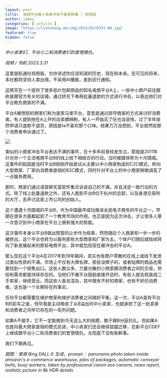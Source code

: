 ```yaml
---
layout: post
title:  电商平台被小卖家冲击不是新鲜事 | 视频版
author: james
categories: [ article ]
image: "https://lishuhang.me/img/2023/03/0331-00.jpg"
featured: true
hidden: false
---
```




*中小卖家们、平台小二和消费者们的爱恨情仇。*



*视频 / 书航 2023.3.31*

这里是航通社视频版，为你讲述你应该知道的历史、现在和未来。在可见的将来，本社都将坚持人类出镜，不采用AI播报，直到另行通知。

这两天在一个提供了很多低价包邮商品的知名电商平台A上，一些中小商户前往据称是跟官方有关的店铺，通过挤兑下单再批量退款的方式进行冲击，以表达他们对平台欺负商家的不满。

平台A被愤怒的商家们称为是索马里平台，意思是通过掠夺商家的方式来讨好消费者。有人提到他在A上开的店卖螺蛳粉，有人一开始买了吃也没说啥，过了半年突然申请只退款不退货，原因是ta不喜欢那个口味。结果万万没想到，平台居然给那个消费者申诉通过了。

![](https://lishuhang.me/img/2023/03/0331-01.jpg)

类似的小商家冲击平台表达不满的事件，在十多年前曾经发生过，那就是2011年针对另一个主流电商平台B的线上线下相结合的行动，当时被媒体称为十月围城。这事件的起因是当时平台B刚刚开始尝试从主要以中小商家构成的C2C模式，转向大型商家、厂家向消费者直销的B2C模式，同时针对平台上的中小商家稍微调高了一点服务费用。

那时，商家们通过语音聊天室软件集合诉说自己的不满，并且决定一致行动的方式。除了线上批量退款之外，还有人跑到平台B位于杭州的总部，以及香港交易所的大厅，去声讨这家上市公司的创始人。

这个遭遇十月围城的平台B，作为中国最早成功推进全民电子商务的平台之一，早期在很多方面都起到了一个教育市场的作用。也正是因为这次冲击，才让很多人第一次意识到中小商家在平台上拥有强大的势能。

这次事件本身以平台B做出短暂的让步作为结束，然而随后个人商家却一步一步的被挤出，这个平台也转为以服务那些大型商家和厂家为主。个体户们随后就陆续转向了新发展起来的那些电商平台，其中就包括现在被冲击的平台A。

那么现在这个平台A在2017年到19年期间，其实也有商户零散的在线上或线下发泄过类似性质的不满。市场上不仅有大牌名牌，那些没牌子的，或者贴牌的商品也需要找到一个销售出口。这些人数众多，力量分散的小商家跟消费者之间的交易，供给和需求都是持续存在的。当他们不被平台鼓励直接开店时，有些人就会假装成二手卖家，继续营业。而这些人鱼龙混杂，其中既有不好的商家，也有不好的消费者，这也是一个长期存在的事实。

任何平台都需要在维护商家和维护消费者之间搞好平衡，这一次，平台A虽有平台B的前车之鉴，但毕竟是主动吸收了从B溢出的中小卖家，也就承担了这一批卖家和消费者之间早已存在的一系列问题。

如果A不接手，它不一定能做到今天这么大的规模，敢于跟B分庭抗礼。但如果A也是向着大商家直销的模式前进，中小卖家们还会继续拔腿迁移，在新平台CDEF上继续跟平台小二和消费者们的爱恨情仇。太阳底下没有新鲜事。

我们下期再见。

*题图：使用 Bing DALL-E 生成，prompt： panorama photo taken inside amazon's e-commerce warehouse, piles of packages, automatic conveyer belts, busy workers, taken by professional canon eos camera, news report, realistic picture in 8k HDR details*